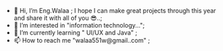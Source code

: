 - 👋 Hi, I’m Eng.Walaa ;
  I hope I can make great projects through this year and share it with all of you 😎..;
- 👀 I’m interested in "information technology..."; 
- 🌱 I’m currently learning " UI/UX and Java" ; 
- 📫 How to reach me "walaa551w@gmail..com" ;

<!---
Walaa2S/Walaa2S is a ✨ special ✨ repository because its `README.md` (this file) appears on your GitHub profile.
You can click the Preview link to take a look at your changes.
--->
